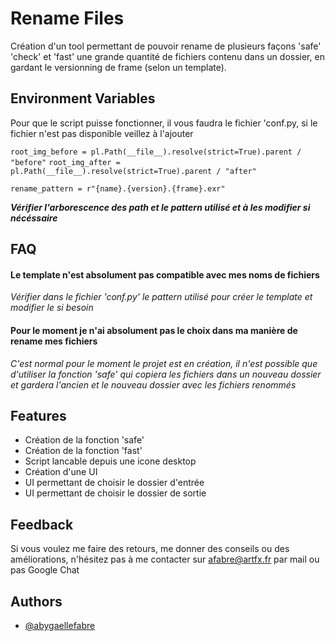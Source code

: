 
# Rename Files

Création d'un tool permettant de pouvoir rename de plusieurs façons 'safe' 'check' et 'fast' une grande quantité de fichiers contenu dans un dossier, en gardant le versionning de frame (selon un template).


## Environment Variables

Pour que le script puisse fonctionner, il vous faudra le fichier 'conf.py, si le fichier n'est pas disponible veillez à l'ajouter

`root_img_before = pl.Path(__file__).resolve(strict=True).parent / "before"`
`root_img_after = pl.Path(__file__).resolve(strict=True).parent / "after"`

`rename_pattern = r"{name}.{version}.{frame}.exr"`

***Vérifier l'arborescence des path et le pattern utilisé et à les modifier si nécéssaire***


## FAQ

#### Le template n'est absolument pas compatible avec mes noms de fichiers

*Vérifier dans le fichier 'conf.py' le pattern utilisé pour créer le template et modifier le si besoin*

#### Pour le moment je n'ai absolument pas le choix dans ma manière de rename mes fichiers

*C'est normal pour le moment le projet est en création, il n'est possible que d'utiliser la fonction 'safe' qui copiera les fichiers dans un nouveau dossier et gardera l'ancien et le nouveau dossier avec les fichiers renommés*


## Features

- Création de la fonction 'safe'
- Création de la fonction 'fast'
- Script lancable depuis une icone desktop
- Création d'une UI
- UI permettant de choisir le dossier d'entrée
- UI permettant de choisir le dossier de sortie



## Feedback

Si vous voulez me faire des retours,  me donner des conseils ou des améliorations, n'hésitez pas à me contacter sur afabre@artfx.fr par mail ou pas Google Chat


## Authors

- [@abygaellefabre](https://github.com/Ayaee)

